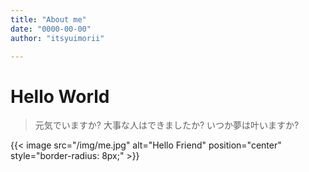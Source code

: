 ```yaml
---
title: "About me"
date: "0000-00-00"
author: "itsyuimorii"

---
```


# Hello World

> 元気でいますか?
> 大事な人はできましたか?
> いつか夢は叶いますか?
> 
[github-itsyuimorii ♥]:(https://github.com/itsyuimorii)

{{< image src="/img/me.jpg" alt="Hello Friend" position="center" style="border-radius: 8px;" >}}

